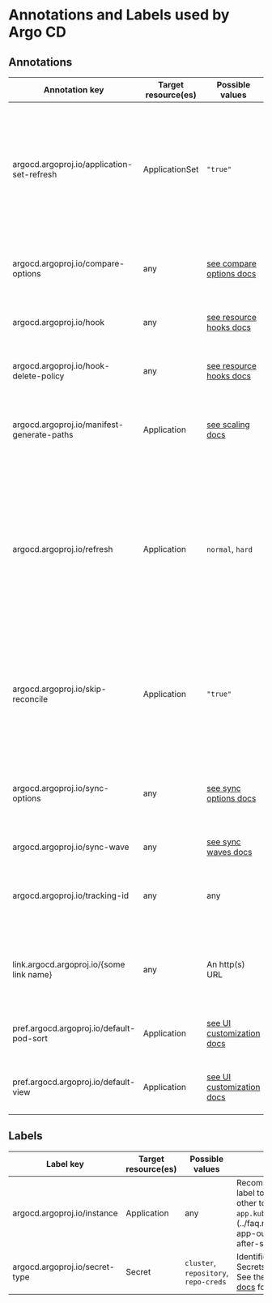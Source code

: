 # Annotations and Labels used by Argo CD

## Annotations

| Annotation key                             | Target resource(es) | Possible values                                                                                   | Description                                                                                                                                                                                                  |
|--------------------------------------------|---------------------|---------------------------------------------------------------------------------------------------|--------------------------------------------------------------------------------------------------------------------------------------------------------------------------------------------------------------|
| argocd.argoproj.io/application-set-refresh | ApplicationSet      | `"true"`                                                                                          | Added when an ApplicationSet is requested to be refreshed by a webhook. The ApplicationSet controller will remove this annotation at the end of reconciliation.                                              |
| argocd.argoproj.io/compare-options         | any                 | [see compare options docs](compare-options.md)                                                    | Configures how an app's current state is compared to its desired state.                                                                                                                                      |
| argocd.argoproj.io/hook                    | any                 | [see resource hooks docs](resource_hooks.md)                                                      | Used to configure [resource hooks](resource_hooks.md).                                                                                                                                                       |
| argocd.argoproj.io/hook-delete-policy      | any                 | [see resource hooks docs](resource_hooks.md#hook-deletion-policies)                               | Used to set a [resource hook's deletion policy](resource_hooks.md#hook-deletion-policies).                                                                                                                   |
| argocd.argoproj.io/manifest-generate-paths | Application         | [see scaling docs](../operator-manual/high_availability.md#webhook-and-manifest-paths-annotation) | Used to avoid unnecessary Application refreshes, especially in mono-repos.                                                                                                                                   |
| argocd.argoproj.io/refresh                 | Application         | `normal`, `hard`                                                                                  | Indicates that app needs to be refreshed. Removed by application controller after app is refreshed. Value `"hard"` means manifest cache and target cluster state cache should be invalidated before refresh. |
| argocd.argoproj.io/skip-reconcile          | Application         | `"true"`                                                                                          | Indicates to the Argo CD application controller that the Application should not be reconciled. See the [skip reconcile documentation](skip_reconcile.md) for use cases.                                      |
| argocd.argoproj.io/sync-options            | any                 | [see sync options docs](sync-options.md)                                                          | Provides a variety of settings to determine how an Application's resources are synced.                                                                                                                       |
| argocd.argoproj.io/sync-wave               | any                 | [see sync waves docs](sync-waves.md)                                                              |                                                                                                                                                                                                              |
| argocd.argoproj.io/tracking-id             | any                 | any                                                                                               | Used by Argo CD to track resources it manages. See [resource tracking docs](resource_tracking.md) for details.                                                                                               |
| link.argocd.argoproj.io/{some link name}   | any                 | An http(s) URL                                                                                    | Adds a link to the Argo CD UI for the resource. See [external URL docs](external-url.md) for details.                                                                                                        |
| pref.argocd.argoproj.io/default-pod-sort   | Application         | [see UI customization docs](../operator-manual/ui-customization.md)                               | Sets the Application's default grouping mechanism.                                                                                                                                                           |
| pref.argocd.argoproj.io/default-view       | Application         | [see UI customization docs](../operator-manual/ui-customization.md)                               | Sets the Application's default view mode (e.g. "tree" or "list")                                                                                                                                             |

## Labels

| Label key                      | Target resource(es) | Possible values                       | Description                                                                                                                                                     |
|--------------------------------|---------------------|---------------------------------------|-----------------------------------------------------------------------------------------------------------------------------------------------------------------|
| argocd.argoproj.io/instance    | Application         | any                                   | Recommended tracking label to [avoid conflicts with other tools which use `app.kubernetes.io/instance`](../faq.md#why-is-my-app-out-of-sync-even-after-syncing. |
| argocd.argoproj.io/secret-type | Secret              | `cluster`, `repository`, `repo-creds` | Identifies certain types of Secrets used by Argo CD. See the [Declarative Setup docs](../operator-manual/declarative-setup.md) for details.                     |

